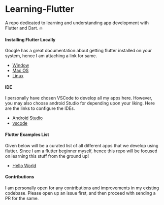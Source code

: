# Learning-Flutter

A repo dedicated to learning and understanding app development with Flutter and Dart. :fire:

#### Installing Flutter Locally

Google has a great documentation about getting flutter installed on your system, hence I am attaching a link for same.

- [Window](https://flutter.io/setup-windows/)
- [Mac OS](https://flutter.io/setup-macos/)
- [Linux](https://flutter.io/setup-linux/)

#### IDE

I personally have chosen VSCode to develop all my apps here. However, you may also choose android Studio for depending upon your liking.
Here are the links to configure the IDEs.

- [Android Studio](https://flutter.io/get-started/editor/#androidstudio)
- [vscode](https://flutter.io/get-started/editor/#vscode)

#### Flutter Examples List

Given below will be a curated list of all different apps that we develop using flutter.
Since I am a flutter beginner myself, hence this repo will be focused on learning this stuff from the ground up!

- [Hello World](./hello_world)

#### Contributions

I am personally open for any contributions and improvements in my existing codebase.
Please open up an issue first, and then proceed with sending a PR for the same.
